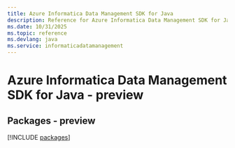 ```yaml
---
title: Azure Informatica Data Management SDK for Java
description: Reference for Azure Informatica Data Management SDK for Java
ms.date: 10/31/2025
ms.topic: reference
ms.devlang: java
ms.service: informaticadatamanagement
---
```

# Azure Informatica Data Management SDK for Java - preview
## Packages - preview
[!INCLUDE [packages](informatica-data-management-index.md)]